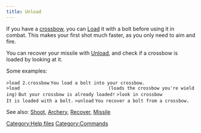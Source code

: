 ```yaml
---
title: Unload
---
```


If you have a [crossbow](crossbow "wikilink"), you can
[Load](Load "wikilink") it with a bolt before using it in combat. This
makes your first shot much faster, as you only need to aim and fire.

You can recover your missile with [Unload](Unload "wikilink"), and check
if a crossbow is loaded by looking at it.

Some examples:

`>load 2.crossbow`
`You load a bolt into your crossbow.`
`>load                                 (loads the crossbow you're wielding)`
`But your crossbow is already loaded!`
`>look in crossbow`
`It is loaded with a bolt.`
`>unload`
`You recover a bolt from a crossbow.`

See also: [Shoot](Shoot "wikilink"), [Archery](Archery "wikilink"),
[Recover](Recover "wikilink"), [Missile](Missile "wikilink")

[Category:Help files](Category:Help_files "wikilink")
[Category:Commands](Category:Commands "wikilink")